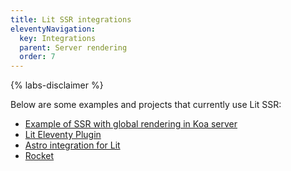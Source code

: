 ```yaml
---
title: Lit SSR integrations
eleventyNavigation:
  key: Integrations
  parent: Server rendering
  order: 7
---
```


{% labs-disclaimer %}

Below are some examples and projects that currently use Lit SSR:

- [Example of SSR with global rendering in Koa server](https://stackblitz.com/edit/lit-ssr-global?file=src/server.js)
- [Lit Eleventy Plugin](https://github.com/lit/lit/tree/main/packages/labs/eleventy-plugin-lit#lit-labseleventy-plugin-lit)
- [Astro integration for Lit](https://docs.astro.build/en/guides/integrations-guide/lit/)
- [Rocket](https://next.rocket.modern-web.dev/)
